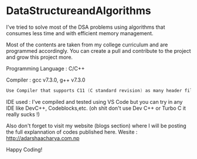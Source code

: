 # DataStructureandAlgorithms

I've tried to solve most of the DSA problems using algorithms that consumes less time and with efficient memory management.

Most of the contents are taken from my college curriculum and are programmed accordingly. You can create a pull and contribute to the project and grow this project more.

Programming Language : C/C++

Compiler : gcc v7.3.0, g++ v7.3.0

```c
Use Compiler that supports C11 (C standard revision) as many header files  are not included in older versions. [For more read here](https://github.com/becomingadarsha/DataStructureandAlgorithms/blob/master/myrequest.md) 
```

IDE used : I've compiled and tested using VS Code but you can try in any IDE like DevC++, Codeblocks,etc. 
(oh shit don't use Dev C++ or Turbo C it really sucks !)


Also don't forget to visit my website (blogs section)  where I will be posting the full explannation of codes published here.
Wesite : http://adarshaacharya.com.np

Happy Coding!
